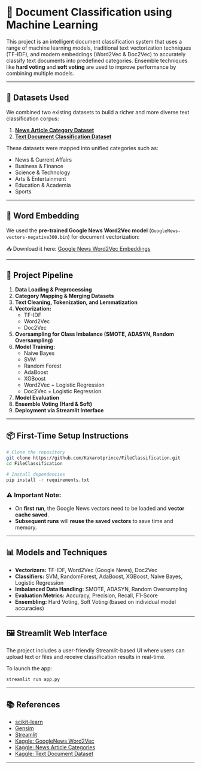 # 🧠 Document Classification using Machine Learning

This project is an intelligent document classification system that uses a range of machine learning models, traditional text vectorization techniques (TF-IDF), and modern embeddings (Word2Vec & Doc2Vec) to accurately classify text documents into predefined categories. Ensemble techniques like **hard voting** and **soft voting** are used to improve performance by combining multiple models.

---

## 📁 Datasets Used

We combined two existing datasets to build a richer and more diverse text classification corpus:

1. **[News Article Category Dataset](https://www.kaggle.com/datasets/timilsinabimal/newsarticlecategories)**  
2. **[Text Document Classification Dataset](https://www.kaggle.com/datasets/sunilthite/text-document-classification-dataset)**  

These datasets were mapped into unified categories such as:
- News & Current Affairs
- Business & Finance
- Science & Technology
- Arts & Entertainment
- Education & Academia
- Sports

---

## 🧩 Word Embedding

We used the **pre-trained Google News Word2Vec model** (`GoogleNews-vectors-negative300.bin`) for document vectorization:

📥 Download it here: [Google News Word2Vec Embeddings](https://www.kaggle.com/datasets/leadbest/googlenewsvectorsnegative300)

---

## 🚀 Project Pipeline

1. **Data Loading & Preprocessing**
2. **Category Mapping & Merging Datasets**
3. **Text Cleaning, Tokenization, and Lemmatization**
4. **Vectorization:**
   - TF-IDF
   - Word2Vec
   - Doc2Vec
5. **Oversampling for Class Imbalance (SMOTE, ADASYN, Random Oversampling)**
6. **Model Training:**
   - Naive Bayes
   - SVM
   - Random Forest
   - AdaBoost
   - XGBoost
   - Word2Vec + Logistic Regression
   - Doc2Vec + Logistic Regression
7. **Model Evaluation**
8. **Ensemble Voting (Hard & Soft)**
9. **Deployment via Streamlit Interface**

---

## 📦 First-Time Setup Instructions

```bash
# Clone the repository
git clone https://github.com/Kakarotprince/FileClassification.git
cd FileClassification

# Install dependencies
pip install -r requirements.txt
```

### ⚠️ Important Note:

- On **first run**, the Google News vectors need to be loaded and **vector cache saved**.
- **Subsequent runs** will **reuse the saved vectors** to save time and memory.

---

## 📊 Models and Techniques

- **Vectorizers:** TF-IDF, Word2Vec (Google News), Doc2Vec
- **Classifiers:** SVM, RandomForest, AdaBoost, XGBoost, Naive Bayes, Logistic Regression
- **Imbalanced Data Handling:** SMOTE, ADASYN, Random Oversampling
- **Evaluation Metrics:** Accuracy, Precision, Recall, F1-Score
- **Ensembling:** Hard Voting, Soft Voting (based on individual model accuracies)

---

## 🖼️ Streamlit Web Interface

The project includes a user-friendly Streamlit-based UI where users can upload text or files and receive classification results in real-time.

To launch the app:

```bash
streamlit run app.py
```

---

## 📚 References

- [scikit-learn](https://scikit-learn.org/)
- [Gensim](https://radimrehurek.com/gensim/)
- [Streamlit](https://streamlit.io/)
- [Kaggle: GoogleNews Word2Vec](https://www.kaggle.com/datasets/leadbest/googlenewsvectorsnegative300)
- [Kaggle: News Article Categories](https://www.kaggle.com/datasets/timilsinabimal/newsarticlecategories)
- [Kaggle: Text Document Dataset](https://www.kaggle.com/datasets/sunilthite/text-document-classification-dataset)

---
